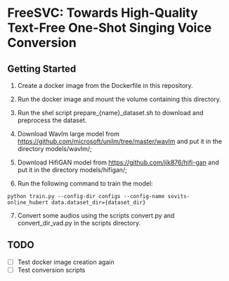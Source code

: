 # FreeSVC: Towards High-Quality Text-Free One-Shot Singing Voice Conversion

## Getting Started

1. Create a docker image from the Dockerfile in this repository.

2. Run the docker image and mount the volume containing this directory.

3. Run the shel script prepare_{name}_dataset.sh to download and preprocess the dataset.

4. Download Wavlm large model from https://github.com/microsoft/unilm/tree/master/wavlm and put it in the directory models/wavlm/;

5. Download HifiGAN model from https://github.com/jik876/hifi-gan and put it in the directory models/hifigan/;

6. Run the following command to train the model:
```
python train.py --config-dir configs --config-name sovits-online_hubert data.dataset_dir={dataset_dir} 
```

7. Convert some audios using the scripts convert.py and convert_dir_vad.py in the scripts directory.

## TODO

- [ ] Test docker image creation again
- [ ] Test conversion scripts